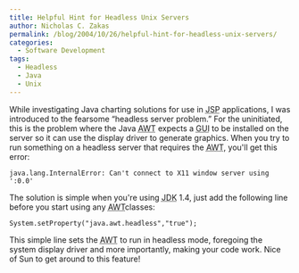 ```yaml
---
title: Helpful Hint for Headless Unix Servers
author: Nicholas C. Zakas
permalink: /blog/2004/10/26/helpful-hint-for-headless-unix-servers/
categories:
  - Software Development
tags:
  - Headless
  - Java
  - Unix
---
```

While investigating Java charting solutions for use in <acronym title="Java Server Pages">JSP</acronym> applications, I was introduced to the fearsome &#8220;headless server problem.&#8221; For the uninitiated, this is the problem where the Java <acronym title="Abstract Windowing Toolkit">AWT</acronym> expects a <acronym title="Graphical User Interface">GUI</acronym> to be installed on the server so it can use the display driver to generate graphics. When you try to run something on a headless server that requires the <acronym title="Abstract Windowing Toolkit">AWT</acronym>, you'll get this error:

`java.lang.InternalError: Can't connect to X11 window server using ':0.0'`

The solution is simple when you're using <acronym title="Java Development Kit">JDK</acronym> 1.4, just add the following line before you start using any <acronym title="Abstract Windowing Toolkit">AWT</acronym>classes:

`System.setProperty("java.awt.headless","true");`

This simple line sets the <acronym title="Abstract Windowing Toolkit">AWT</acronym> to run in headless mode, foregoing the system display driver and more importantly, making your code work. Nice of Sun to get around to this feature!
